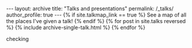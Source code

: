 --- layout: archive title: "Talks and presentations" permalink: /_talks/ author_profile: true --- {% if site.talkmap_link == true %} See a map of all the places I've given a talk! {% endif %} {% for post in site.talks reversed %} {% include archive-single-talk.html %} {% endfor %} 

checking
